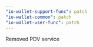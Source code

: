 ```yaml
---
"io-wallet-support-func": patch
"io-wallet-common": patch
"io-wallet-user-func": patch
---
```


Removed PDV service
